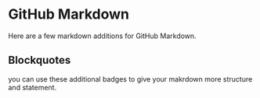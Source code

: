 # GitHub Markdown

Here are a few markdown additions for GitHub Markdown.

## Blockquotes

you can use these additional badges to give your makrdown more structure and statement.

```

```
